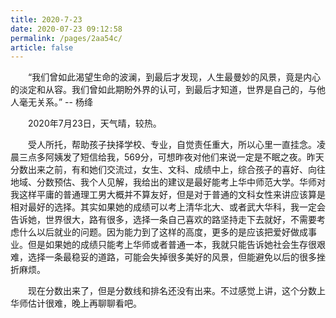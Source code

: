 ```yaml
---
title: 2020-7-23
date: 2020-07-23 09:12:58
permalink: /pages/2aa54c/
article: false
---
```


&emsp;&emsp;“我们曾如此渴望生命的波澜，到最后才发现，人生最曼妙的风景，竟是内心的淡定和从容。我们曾如此期盼外界的认可，到最后才知道，世界是自己的，与他人毫无关系。” -- 杨绛

<!-- more -->

&emsp;&emsp;2020年7月23日，天气晴，较热。

&emsp;&emsp;受人所托，帮助孩子抉择学校、专业，自觉责任重大，所以心里一直挂念。凌晨三点多阿姨发了短信给我，569分，可想昨夜对他们来说一定是不眠之夜。昨天分数出来之前，有和她们交流过，女生、文科、成绩中上，综合孩子的喜好、向往地域、分数预估、我个人见解，我给出的建议是最好能考上华中师范大学。华师对我这样平庸的普通理工男大概并不算友好，但是对于普通的文科女性来讲应该算是相对最好的选择。其实如果她的成绩可以考上清华北大、或者武大华科，我一定会告诉她，世界很大，路有很多，选择一条自己喜欢的路坚持走下去就好，不需要考虑什么以后就业的问题。因为能力到了这样的高度，更多的是应该把爱好做成事业。但是如果她的成绩只能考上华师或者普通一本，我就只能告诉她社会生存很艰难，选择一条最稳妥的道路，可能会失掉很多美好的风景，但能避免以后的很多挫折麻烦。

&emsp;&emsp;现在分数出来了，但是分数线和排名还没有出来。不过感觉上讲，这个分数上华师估计很难，晚上再聊聊看吧。
